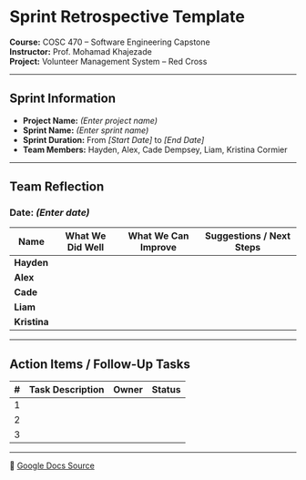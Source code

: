# Sprint Retrospective Template  
**Course:** COSC 470 – Software Engineering Capstone  
**Instructor:** Prof. Mohamad Khajezade  
**Project:** Volunteer Management System – Red Cross  

---

## Sprint Information  

- **Project Name:** *(Enter project name)*  
- **Sprint Name:** *(Enter sprint name)*  
- **Sprint Duration:** From *[Start Date]* to *[End Date]*  
- **Team Members:** Hayden, Alex, Cade Dempsey, Liam, Kristina Cormier  

---

## Team Reflection  

### Date: *(Enter date)*  

| **Name** | **What We Did Well** | **What We Can Improve** | **Suggestions / Next Steps** |
|-----------|----------------------|--------------------------|-------------------------------|
| **Hayden** | | | |
| **Alex** | | | |
| **Cade** | | | |
| **Liam** | | | |
| **Kristina** | | | |

---

## Action Items / Follow-Up Tasks  

| # | Task Description | Owner | Status |
|---|------------------|--------|---------|
| 1 |  |  |  |
| 2 |  |  |  |
| 3 |  |  |  |

---

🔗 [Google Docs Source](https://docs.google.com/document/d/1GKBiUBZk6IC7r8ebVN1XQNjDLIkP-T0PKkS-Okzan9k/edit?usp=sharing)